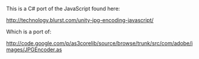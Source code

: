 This is a C# port of the JavaScript found here:

http://technology.blurst.com/unity-jpg-encoding-javascript/

Which is a port of:

http://code.google.com/p/as3corelib/source/browse/trunk/src/com/adobe/images/JPGEncoder.as